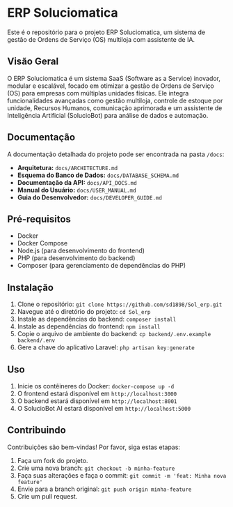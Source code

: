 # ERP Soluciomatica

Este é o repositório para o projeto ERP Soluciomatica, um sistema de gestão de Ordens de Serviço (OS) multiloja com assistente de IA.

## Visão Geral

O ERP Soluciomatica é um sistema SaaS (Software as a Service) inovador, modular e escalável, focado em otimizar a gestão de Ordens de Serviço (OS) para empresas com múltiplas unidades físicas. Ele integra funcionalidades avançadas como gestão multiloja, controle de estoque por unidade, Recursos Humanos, comunicação aprimorada e um assistente de Inteligência Artificial (SolucioBot) para análise de dados e automação.

## Documentação

A documentação detalhada do projeto pode ser encontrada na pasta `/docs`:

- **Arquitetura:** `docs/ARCHITECTURE.md`
- **Esquema do Banco de Dados:** `docs/DATABASE_SCHEMA.md`
- **Documentação da API:** `docs/API_DOCS.md`
- **Manual do Usuário:** `docs/USER_MANUAL.md`
- **Guia do Desenvolvedor:** `docs/DEVELOPER_GUIDE.md`

## Pré-requisitos

- Docker
- Docker Compose
- Node.js (para desenvolvimento do frontend)
- PHP (para desenvolvimento do backend)
- Composer (para gerenciamento de dependências do PHP)

## Instalação

1.  Clone o repositório: `git clone https://github.com/sd1898/Sol_erp.git`
2.  Navegue até o diretório do projeto: `cd Sol_erp`
3.  Instale as dependências do backend: `composer install`
4.  Instale as dependências do frontend: `npm install`
5.  Copie o arquivo de ambiente do backend: `cp backend/.env.example backend/.env`
6.  Gere a chave do aplicativo Laravel: `php artisan key:generate`

## Uso

1.  Inicie os contêineres do Docker: `docker-compose up -d`
2.  O frontend estará disponível em `http://localhost:3000`
3.  O backend estará disponível em `http://localhost:8001`
4.  O SolucioBot AI estará disponível em `http://localhost:5000`

## Contribuindo

Contribuições são bem-vindas! Por favor, siga estas etapas:

1.  Faça um fork do projeto.
2.  Crie uma nova branch: `git checkout -b minha-feature`
3.  Faça suas alterações e faça o commit: `git commit -m 'feat: Minha nova feature'`
4.  Envie para a branch original: `git push origin minha-feature`
5.  Crie um pull request.
